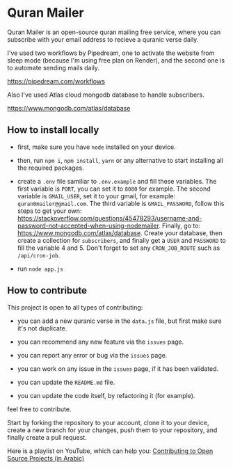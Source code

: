 # Quran Mailer

Quran Mailer is an open-source quran mailing free service, where you can subscribe with your email address to recieve a quranic verse daily.

I've used two workflows by Pipedream, one to activate the website from sleep mode (because I'm using free plan on Render), and the second one is to automate sending mails daily.

https://pipedream.com/workflows

Also I've used Atlas cloud mongodb database to handle subscribers.

https://www.mongodb.com/atlas/database

## How to install locally

- first, make sure you have `node` installed on your device.

- then, run `npm i`, `npm install`, `yarn` or any alternative to start installing all the required packages.

- create a `.env` file samiliar to `.env.example` and fill these variables. The first variable is `PORT`, you can set it to `8080` for example. The second variable is `GMAIL_USER`, set it to your gmail, for example: `quran0mailer@gmail.com`. The third variable is `GMAIL_PASSWORD`, follow this steps to get your own: https://stackoverflow.com/questions/45478293/username-and-password-not-accepted-when-using-nodemailer. Finally, go to: https://www.mongodb.com/atlas/database. Create your database, then create a collection for `subscribers`, and finally get a `USER` and `PASSWORD` to fill the variable 4 and 5. Don't forget to set any `CRON_JOB_ROUTE` such as `/api/cron-job`.

- run `node app.js`

## How to contribute

This project is open to all types of contributing:

- you can add a new quranic verse in the `data.js` file, but first make sure it's not duplicate.

- you can recommend any new feature via the `issues` page.

- you can report any error or bug via the `issues` page.

- you can work on any issue in the `issues` page, if it has been validated.

- you can update the `README.md` file.

- you can update the code itself, by refactoring it (for example).

feel free to contribute.

Start by forking the repository to your account, clone it to your device, create a new branch for your changes, push them to your repository, and finally create a pull request.

Here is a playlist on YouTube, which can help you: [Contributing to Open Source Projects (in Arabic)](https://youtube.com/playlist?list=PLNknCqb-phEjNHT607vp-4e4o3wgK9SoN)
